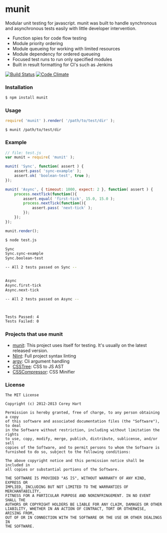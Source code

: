 # munit

Modular unit testing for javascript. munit was built to handle synchronous
and asynchronous tests easily with little developer intervention.

* Function spies for code flow testing
* Module priority ordering
* Module queueing for working with limited resources
* Module dependency for ordered queueing
* Focused test runs to run only specified modules
* Built in result formatting for CI's such as Jenkins

  
[![Build Status](https://travis-ci.org/codenothing/munit.png?branch=master)](https://travis-ci.org/codenothing/munit)
[![Code Climate](https://codeclimate.com/github/codenothing/munit.png)](https://codeclimate.com/github/codenothing/munit)
  

### Installation

```sh
$ npm install munit
```


### Usage

```js
require( 'munit' ).render( '/path/to/test/dir' );
```

```
$ munit /path/to/test/dir
```


### Example

```js
// file: test.js
var munit = require( 'munit' );

munit( 'Sync', function( assert ) {
	assert.pass( 'sync-example' );
	assert.ok( 'boolean-test', true );
});

munit( 'Async', { timeout: 1000, expect: 2 }, function( assert ) {
	process.nextTick(function(){
		assert.equal( 'first-tick', 15.0, 15.0 );
		process.nextTick(function(){
			assert.pass( 'next-tick' );
		});
	});
});

munit.render();
```


```bash
$ node test.js 

Sync
Sync.sync-example
Sync.boolean-test

-- All 2 tests passed on Sync --


Async
Async.first-tick
Async.next-tick

-- All 2 tests passed on Async --



Tests Passed: 4
Tests Failed: 0
```


### Projects that use munit

* [munit](https://github.com/codenothing/munit/tree/master/test): This project uses itself for testing. It's usually on the latest released version.
* [Nlint](https://github.com/codenothing/Nlint/tree/master/test): Full project syntax linting
* [argv](https://github.com/codenothing/argv/tree/master/test): Cli argument handling
* [CSSTree](https://github.com/codenothing/CSSTree/tree/master/test): CSS to JS AST
* [CSSCompressor](https://github.com/codenothing/CSSCompressor/tree/master/test): CSS Minifier


### License

```
The MIT License

Copyright (c) 2012-2013 Corey Hart

Permission is hereby granted, free of charge, to any person obtaining a copy
of this software and associated documentation files (the "Software"), to deal
in the Software without restriction, including without limitation the rights
to use, copy, modify, merge, publish, distribute, sublicense, and/or sell
copies of the Software, and to permit persons to whom the Software is
furnished to do so, subject to the following conditions:

The above copyright notice and this permission notice shall be included in
all copies or substantial portions of the Software.

THE SOFTWARE IS PROVIDED "AS IS", WITHOUT WARRANTY OF ANY KIND, EXPRESS OR
IMPLIED, INCLUDING BUT NOT LIMITED TO THE WARRANTIES OF MERCHANTABILITY,
FITNESS FOR A PARTICULAR PURPOSE AND NONINFRINGEMENT. IN NO EVENT SHALL THE
AUTHORS OR COPYRIGHT HOLDERS BE LIABLE FOR ANY CLAIM, DAMAGES OR OTHER
LIABILITY, WHETHER IN AN ACTION OF CONTRACT, TORT OR OTHERWISE, ARISING FROM,
OUT OF OR IN CONNECTION WITH THE SOFTWARE OR THE USE OR OTHER DEALINGS IN
THE SOFTWARE.
```
